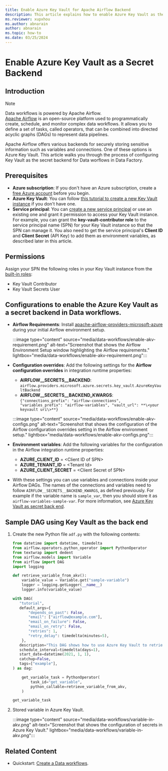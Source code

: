 ```yaml
---
title: Enable Azure Key Vault for Apache Airflow Backend
description: This article explains how to enable Azure Key Vault as the secret backend in Data workflows.
ms.reviewer: xupxhou
ms.author: abnarain
author: abnarain
ms.topic: how-to
ms.date: 03/25/2024
---
```


# Enable Azure Key Vault as a Secret Backend

## Introduction

> [!NOTE]
> Data workflows is powered by Apache Airflow. </br> [Apache Airflow](https://airflow.apache.org/) is an open-source platform used to programmatically create, schedule, and monitor complex data workflows. It allows you to define a set of tasks, called operators, that can be combined into directed acyclic graphs (DAGs) to represent data pipelines.

Apache Airflow offers various backends for securely storing sensitive information such as variables and connections. One of these options is Azure Key Vault. This article walks you through the process of configuring Key Vault as the secret backend for Data worflows in Data Factory.

## Prerequisites

- **Azure subscription**: If you don't have an Azure subscription, create a [free Azure account](https://azure.microsoft.com/free/) before you begin.
- **Azure Key Vault**: You can follow [this tutorial to create a new Key Vault instance](/azure/key-vault/general/quick-create-portal) if you don't have one.
- **Service principal**: You can [create a new service principal](/azure/active-directory/develop/howto-create-service-principal-portal) or use an existing one and grant it permission to access your Key Vault instance. For example, you can grant the **key-vault-contributor role** to the service principal name (SPN) for your Key Vault instance so that the SPN can manage it. You also need to get the service principal's **Client ID** and **Client Secret** (API Key) to add them as environment variables, as described later in this article.

## Permissions

Assign your SPN the following roles in your Key Vault instance from the [built-in roles](/azure/role-based-access-control/built-in-roles):

- Key Vault Contributor
- Key Vault Secrets User

## Configurations to enable the Azure Key Vault as a secret backend in Data workflows.

* **Airflow Requirements**: Install [apache-airflow-providers-microsoft-azure](https://airflow.apache.org/docs/apache-airflow-providers-microsoft-azure/stable/index.html) during your initial Airflow environment setup.

   :::image type="content" source="media/data-workflows/enable-akv-requirement.png" alt-text="Screenshot that shows the Airflow Environment Setup window highlighting the Airflow requirements." lightbox="media/data-workflows/enable-akv-requirement.png":::

*  **Configuration overrides**: Add the following settings for the **Airflow configuration overrides** in integration runtime properties:

   - **AIRFLOW__SECRETS__BACKEND**: `airflow.providers.microsoft.azure.secrets.key_vault.AzureKeyVaultBackend`
   - **AIRFLOW__SECRETS__BACKEND_KWARGS**: `{"connections_prefix": "airflow-connections", "variables_prefix": "airflow-variables", "vault_url": **\<your keyvault uri\>**}`

   :::image type="content" source="media/data-workflows/enable-akv-configs.png" alt-text="Screenshot that shows the configuration of the Airflow configuration overrides setting in the Airflow environment setup." lightbox="media/data-workflows/enable-akv-configs.png":::

* **Environment variables**: Add the following variables for the  configuration in the Airflow integration runtime properties:

   - **AZURE_CLIENT_ID** = \<Client ID of SPN\>
   - **AZURE_TENANT_ID** = \<Tenant Id\>
   - **AZURE_CLIENT_SECRET** = \<Client Secret of SPN\>

* With these settings you can use variables and connections inside your Airflow DAGs. The names of the connections and variables need to follow `AIRFLOW__SECRETS__BACKEND_KWARGS`, as defined previously. For example if the variable name is `sample_var`, then you should store it as `airflow-variables-sample-var`. For more information, see [Azure Key Vault as secret back end](https://airflow.apache.org/docs/apache-airflow-providers-microsoft-azure/stable/secrets-backends/azure-key-vault.html).

## Sample DAG using Key Vault as the back end

1. Create the new Python file `adf.py` with the following contents:

   ```python
   from datetime import datetime, timedelta
   from airflow.operators.python_operator import PythonOperator
   from textwrap import dedent
   from airflow.models import Variable
   from airflow import DAG
   import logging

   def retrieve_variable_from_akv():
       variable_value = Variable.get("sample-variable")
       logger = logging.getLogger(__name__)
       logger.info(variable_value)

   with DAG(
      "tutorial",
      default_args={
          "depends_on_past": False,
          "email": ["airflow@example.com"],
          "email_on_failure": False,
          "email_on_retry": False,
          "retries": 1,
          "retry_delay": timedelta(minutes=5),
       },
      description="This DAG shows how to use Azure Key Vault to retrieve variables in Apache Airflow DAG",
      schedule_interval=timedelta(days=1),
      start_date=datetime(2021, 1, 1),
      catchup=False,
      tags=["example"],
   ) as dag:

       get_variable_task = PythonOperator(
           task_id="get_variable",
           python_callable=retrieve_variable_from_akv,
       )

   get_variable_task
   ```

1. Stored variable in Azure Key Vault.

   :::image type="content" source="media/data-workflows/variable-in-akv.png" alt-text="Screenshot that shows the configuration of secrets in Azure Key Vault." lightbox="media/data-workflows/variable-in-akv.png":::

## Related Content

* Quickstart: [Create a Data workflows](../data-factory/create-data-workflows.md).